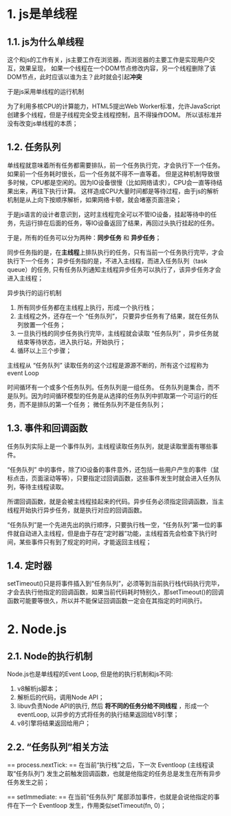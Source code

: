 # 1. js是单线程

## 1.1. js为什么单线程

这个和js的工作有关，js主要工作在浏览器，而浏览器的主要工作是实现用户交互，效果呈现，
如果一个线程在一个DOM节点修改内容，另一个线程删除了该DOM节点，此时应该以谁为主？此时就会引起**冲突**

于是js采用单线程的运行机制

为了利用多核CPU的计算能力，HTML5提出Web Worker标准，允许JavaScript 创建多个线程，但是子线程完全受主线程控制，且不得操作DOM。
所以该标准并没有改变js单线程的本质；




## 1.2. 任务队列

单线程就意味着所有任务都需要排队，前一个任务执行完，才会执行下一个任务。如果前一个任务耗时很长，后一个任务就不得不一直等着。
但是这种机制导致很多时候，CPU都是空闲的。因为IO设备很慢（比如网络请求），CPU会一直等待结果出来，再往下执行计算。
这样造成CPU大量时间都是等待过程，由于js的解析机制是从上向下按顺序解析，如果网络卡顿，就会堵塞页面渲染；


于是js语言的设计者意识到，这时主线程完全可以不管IO设备，挂起等待中的任务，先运行排在后面的任务，等IO设备返回了结果，再回过头执行挂起的任务。

于是，所有的任务可以分为两种：**同步任务** 和 **异步任务**；

同步任务指的是，在**主线程**上排队执行的任务，只有当前一个任务执行完毕，才会执行下一个任务；
异步任务指的是，不进入主线程，而进入任务队列（task queue）的任务, 只有任务队列通知主线程异步任务可以执行了，该异步任务才会进入主线程；



异步执行的运行机制

1. 所有同步任务都在主线程上执行，形成一个执行栈；
2. 主线程之外，还存在一个 “任务队列”， 只要异步任务有了结果，就在任务队列放置一个任务；
3. 一旦执行栈的同步任务执行完毕，主线程就会读取 “任务队列” ，异步任务就结束等待状态，进入执行站，开始执行；
4. 循环以上三个步骤；

主线程从 “任务队列” 读取任务的这个过程是源源不断的，所有这个过程称为event Loop


时间循环有一个或多个任务队列。任务队列是一组任务。
任务队列是集合，而不是队列。因为时间循环模型的任务是从选择的任务队列中抓取第一个可运行的任务，而不是排队的第一个任务；
微任务队列不是任务队列；




## 1.3. 事件和回调函数

任务队列实际上是一个事件队列，主线程读取任务队列，就是读取里面有哪些事件。

“任务队列” 中的事件，除了IO设备的事件意外，还包括一些用户产生的事件（鼠标点击，页面滚动等等），只要指定过回调函数，这些事件发生时就会进入任务队列，等待主线程读取。

所谓回调函数，就是会被主线程挂起来的代码。异步任务必须指定回调函数，当主线程开始执行异步任务，就是执行对应的回调函数。

“任务队列”是一个先进先出的执行顺序，只要执行栈一空，“任务队列”第一位的事件就自动进入主线程，但是由于存在“定时器”功能，主线程首先会检查下执行时间，某些事件只有到了规定的时间，才能返回主线程；




## 1.4. 定时器

setTimeout()只是将事件插入到“任务队列”，必须等到当前执行栈代码执行完毕，才会去执行他指定的回调函数，如果当前代码耗时特别久，那setTimeout()的回调函数可能要等很久，所以并不能保证回调函数一定会在其指定的时间执行。



# 2. Node.js

## 2.1. Node的执行机制

Node.js也是单线程的Event Loop, 但是他的执行机制和js不同:
1. v8解析js脚本；
2. 解析后的代码，调用Node API；
3. libuv负责Node API的执行, 然后 **将不同的任务分给不同线程** ，形成一个eventLoop, 以异步的方式将任务的执行结果返回给V8引擎；
4. v8引擎将结果返回给用户；


## 2.2. “任务队列”相关方法

== process.nextTick: ==
在当前“执行栈”之后，下一次 Eventloop (主线程读取“任务队列”) 发生之前触发回调函数，也就是他指定的任务总是发生在所有异步任务发生之前；

== setImmediate: ==
在当前“任务队列” 尾部添加事件，也就是会说他指定的事件在下一个 Eventloop 发生，作用类似setTimeout(fn, 0)；

